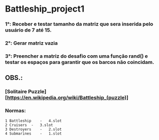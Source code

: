 # Battleship_project1


### 1°: Receber e testar tamanho da matriz que sera inserida pelo usuário de 7 até 15.

### 2°: Gerar matriz vazia

### 3°: Preencher a matriz do desafio com uma função rand() e testar os espaços para garantir que os barcos não coincidam.

## OBS.:

### [Solitaire Puzzle][https://en.wikipedia.org/wiki/Battleship_(puzzle)]
### Normas:
	1 Battleship 	- 	4.slot
	2 Cruisers 	- 	3.slot
	3 Destroyers 	- 	2.slot
	4 Submarines 	-	1.slot
